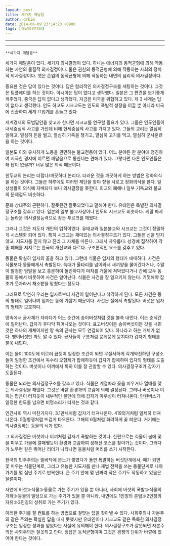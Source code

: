 ```yaml
---
layout: post
title: 세가지 깨달음
author: drkim
date: 2014-06-09 23:14:23 +0900
tags: [깨달음의대화]
---
```


****

****

  
    **세가지 깨달음**

  


세가지 깨달음이 있다. 세가지 의사결정이 있다. 하나는 에너지의 동적균형에 의해 작동하는 자연의 물질적 의사결정이다. 둘은 권한의 동적균형에 의해 작동하는 사회의 정치적 의사결정이다. 셋은 존엄의 동적균형에 의해 작동하는 내면의 심리적 의사결정이다. 

  


중요한 것은 답이 있다는 것이다. 답은 합리적인 의사결정구조를 세팅하는 것이다. 그것은 팀플레이를 하는 것이다. 아시아는 답이 없다고 생각했다. 일본은 그 편견을 보기좋게 깨주었다. 중국은 답이 없다고 생각했다. 지금은 미국을 위협하고 있다. 제 3 세계는 답이 없다고 생각했다. 인도 하고도 시크교도는 인도의 폭발적 성장을 이끌 뿐 아니라 미국에 진출하여 세계 IT업계를 흔들고 있다. 

  


세계경제의 모범답안을 찾고자 한다면 시크교를 연구할 필요가 있다. 그들은 인도인들이 내세중심적 사고를 가진데 비해 현세중심적 사고를 가지고 있다. 그들의 교리는 열심히 일하고, 열심히 돈을 벌고, 열심히 가족을 챙기고, 열심히 고기를 먹고, 열심히 군사훈련을 하는 것이다. 

  


일본도 이와 유사하게 노동을 권면하는 불교전통이 있다. 어느 분야든 한 분야에 정진하여 지극한 경지에 이르면 깨달음으로 통한다는 견해가 있다. 그렇다면 다른 인도인들은 왜 답이 없을까? 너무 많은 의식 때문이다. 

  


힌두교의 논리는 더럽다/깨끗하다 논리다. 더러운 것을 깨끗하게 하는 방법은 정화의식을 하는 것이다. 그들은 하루에도 여러번 제단을 찾야 향을 사르고 정화의식을 한다. 일상생활이 의식에 지배되다 보니 의사결정을 못한다. 회교의 폐해나 일부 기독교와 불교의 문제점도 비슷하다. 

  


문화 상대주의 곤란하다. 잘못된건 잘못되었다고 말해야 한다. 유태인은 특별한 의사결정구조를 갖추고 있다. 일본의 일부 불교사상이나 인도의 시크교도 비슷하다. 케말 파샤는 놀라운 의사결정능력으로 잠든 투르크를 깨웠다. 

  


그러나 그것은 지도자 개인의 업적이었다. 유태교와 일본불교와 시크교는 그것이 정밀하게 시스템화 되어 있다. 특히 시크교는 재미있는 의사결정구조가 있다. 그들은 신을 믿지 않고, 지도자를 믿지 않고 진리 그 자체를 따른다. 그래서 자유롭다. 성경에 집착하여 각종 폐해를 저지르는 한국의 개신교와 다르다. 구조론적인 요소를 갖추고 있다. 

  


동물은 확실히 입자의 꼴을 하고 있다. 그런데 식물은 입자의 형태가 애매하다. 사건은 식물보다 동물에게서 촉발된다. 늑대가 울타리를 넘어와서 새끼양을 물어갔다거나, 수말이 발정한 암말을 보고 흥분하여 돌진하다가 마차를 개울에 쳐박았다거나 간에 모두 동물의 동에서 비롯하여 사건은 일어난다. 식물은 사건을 잘 일으키지 않는다. 기껏해야 잡초가 웃자라서 채소밭을 망쳤다는 정도다. 

  


그러므로 막연히 우리는 입자로부터 사건이 일어난다고 착각하게 된다. 모든 사건은 동의 형태로 일어나며 입자는 동에 가깝기 때문이다. 사건은 질에서 촉발된다. 버섯은 입자의 형태가 모호하다. 

  


땅속에서 균사체가 자라다가 어느 순간에 송이버섯처럼 갓을 불쑥 내민다. 이는 순식간에 일어난다. 갑자기 후다닥 튀어나오는 것이다. 표고버섯이든 송이버섯이든 갓을 내민 것은 하나의 개체이지만 땅 속의 균사는 모두 연결되어 있다. 하나라고 하는 개체가 없다. 팽이버섯만 봐도 알 수 있다. 균사들이 구름처럼 뭉게뭉게 뭉치다가 갑자기 형태를 불쑥 내민다.

  


이는 물이 100도에 이르러 끓듯이 일정한 조건이 되면 무질서하게 각개약진하던 구성소들이 일정한 조건에서 독수리 오형제가 합체하듯이 갑자기 합체하여 입자의 형태를 도출하는 것이다. 버섯이나 이끼에서 특히 이를 잘 관찰할 수 있다. 의사결정구조가 갑자기 도출된다. 

  


동물은 뇌라는 의사결정구조를 갖추고 있다. 식물은 계절따라 꽃을 피우거나 열매를 맺는 의사결정을 해낸다. 그것은 바깥 환경과의 교감에 의해 결정된다. 그러나 버섯이나 이끼는 팝콘이 터지듯이 내부적인 불만에 의해 갑자기 아우성이 터져나온다. 만원버스가 일정한 한도를 넘으면 비명소리가 터지는 것과 같다. 

  


인간사회 역시 마찬가지다. 3.1만세처럼 갑자기 터져나온다. 419의거처럼 일제히 터져나온다. 5월항쟁처럼 뜨겁게 타오른다. 그해의 6월처럼 화려하게 꽃 피운다. 거기에는 의사결정하는 동물의 뇌가 없다. 

  


그 의사결정은 버섯이나 이끼처럼 갑자기 폭발하는 것이다. 한편으로는 식물이 봄에 꽃을 피우고 가을에 열매맺듯이 환경과 교감하여 정해진 코스를 찾아가는 것이다. 그러다가 노무현 같은 뛰어난 리더가 나타나면 동물처럼 머리를 쓰기 시작한다. 

  


한국의 민주주의는 밑바닥에 분노가 쌓였다가 돌연 폭발하는 버섯단계에서, 때가 되면 꽃 피우는 식물단계로, 그리고 유능한 지도자를 만나 제법 전략을 쓰는 동물단계로 나아가기를 몇 십년 주기로 반복한다. 큰 주기 안에 몇 년짜리 작은 주기도 작동하고 있음은 물론이다.

  


자연에 버섯≫식물≫동물로 가는 주기가 있을 뿐 아니라, 사회에 버섯의 폭발≫식물의 개화≫동물의 밀당으로 가는 주기가 있을 뿐 아니라, 내면에도 1인칭의 존엄≫2인칭의 자유≫3인칭의 성취로 가는 주기가 있다. 

  


이러한 주기를 잘 컨트롤 하는 방법으로 걸맞는 답을 찾아낼 수 있다. 사회주의나 자본주의 같은 주의는 확실한 답을 내지 못했지만 유태인이나 시크교도 같은 독특한 의사결정구조는 일정한 성과를 얻었다는 사실에 유의해야 한다. 의사결정구조가 잘못되면 자본주의든 사회주의든 잘못되고 만다. 정답은 동적균형이며 그것은 경쟁의 단위가 바깥에 있어야 한다는 것이다.